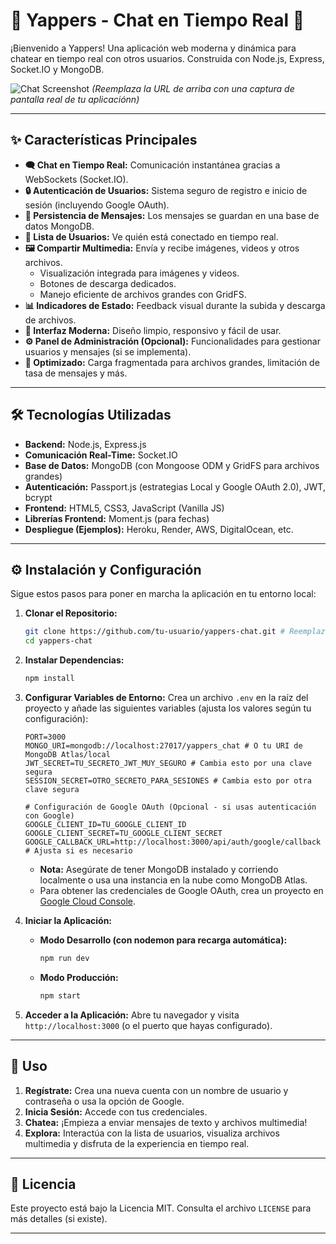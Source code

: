 # 🚀 Yappers - Chat en Tiempo Real 💬

¡Bienvenido a Yappers! Una aplicación web moderna y dinámica para chatear en tiempo real con otros usuarios. Construida con Node.js, Express, Socket.IO y MongoDB.

![Chat Screenshot](https://via.placeholder.com/600x300.png?text=Imagen+del+Chat+Aqu%C3%AD)
*(Reemplaza la URL de arriba con una captura de pantalla real de tu aplicaciónn)*

---

## ✨ Características Principales

*   **🗨️ Chat en Tiempo Real:** Comunicación instantánea gracias a WebSockets (Socket.IO).
*   **🔒 Autenticación de Usuarios:** Sistema seguro de registro e inicio de sesión (incluyendo Google OAuth).
*   **💾 Persistencia de Mensajes:** Los mensajes se guardan en una base de datos MongoDB.
*   **👤 Lista de Usuarios:** Ve quién está conectado en tiempo real.
*   **🖼️ Compartir Multimedia:** Envía y recibe imágenes, videos y otros archivos.
    *   Visualización integrada para imágenes y videos.
    *   Botones de descarga dedicados.
    *   Manejo eficiente de archivos grandes con GridFS.
*   **📊 Indicadores de Estado:** Feedback visual durante la subida y descarga de archivos.
*   **🎨 Interfaz Moderna:** Diseño limpio, responsivo y fácil de usar.
*   **⚙️ Panel de Administración (Opcional):** Funcionalidades para gestionar usuarios y mensajes (si se implementa).
*   **🚀 Optimizado:** Carga fragmentada para archivos grandes, limitación de tasa de mensajes y más.

---

## 🛠️ Tecnologías Utilizadas

*   **Backend:** Node.js, Express.js
*   **Comunicación Real-Time:** Socket.IO
*   **Base de Datos:** MongoDB (con Mongoose ODM y GridFS para archivos grandes)
*   **Autenticación:** Passport.js (estrategias Local y Google OAuth 2.0), JWT, bcrypt
*   **Frontend:** HTML5, CSS3, JavaScript (Vanilla JS)
*   **Librerías Frontend:** Moment.js (para fechas)
*   **Despliegue (Ejemplos):** Heroku, Render, AWS, DigitalOcean, etc.

---

## ⚙️ Instalación y Configuración

Sigue estos pasos para poner en marcha la aplicación en tu entorno local:

1.  **Clonar el Repositorio:**
    ```bash
    git clone https://github.com/tu-usuario/yappers-chat.git # Reemplaza con la URL de tu repo
    cd yappers-chat
    ```

2.  **Instalar Dependencias:**
    ```bash
    npm install
    ```

3.  **Configurar Variables de Entorno:**
    Crea un archivo `.env` en la raíz del proyecto y añade las siguientes variables (ajusta los valores según tu configuración):
    ```dotenv
    PORT=3000
    MONGO_URI=mongodb://localhost:27017/yappers_chat # O tu URI de MongoDB Atlas/local
    JWT_SECRET=TU_SECRETO_JWT_MUY_SEGURO # Cambia esto por una clave segura
    SESSION_SECRET=OTRO_SECRETO_PARA_SESIONES # Cambia esto por otra clave segura

    # Configuración de Google OAuth (Opcional - si usas autenticación con Google)
    GOOGLE_CLIENT_ID=TU_GOOGLE_CLIENT_ID
    GOOGLE_CLIENT_SECRET=TU_GOOGLE_CLIENT_SECRET
    GOOGLE_CALLBACK_URL=http://localhost:3000/api/auth/google/callback # Ajusta si es necesario
    ```
    *   **Nota:** Asegúrate de tener MongoDB instalado y corriendo localmente o usa una instancia en la nube como MongoDB Atlas.
    *   Para obtener las credenciales de Google OAuth, crea un proyecto en [Google Cloud Console](https://console.cloud.google.com/).

4.  **Iniciar la Aplicación:**
    *   **Modo Desarrollo (con nodemon para recarga automática):**
        ```bash
        npm run dev
        ```
    *   **Modo Producción:**
        ```bash
        npm start
        ```

5.  **Acceder a la Aplicación:**
    Abre tu navegador y visita `http://localhost:3000` (o el puerto que hayas configurado).

---

## 🚀 Uso

1.  **Regístrate:** Crea una nueva cuenta con un nombre de usuario y contraseña o usa la opción de Google.
2.  **Inicia Sesión:** Accede con tus credenciales.
3.  **Chatea:** ¡Empieza a enviar mensajes de texto y archivos multimedia!
4.  **Explora:** Interactúa con la lista de usuarios, visualiza archivos multimedia y disfruta de la experiencia en tiempo real.

---

## 📄 Licencia

Este proyecto está bajo la Licencia MIT. Consulta el archivo `LICENSE` para más detalles (si existe).

---
